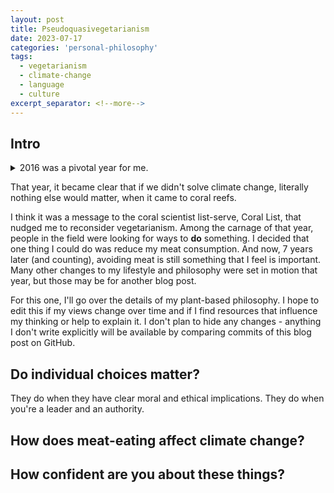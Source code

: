 ```yaml
---
layout: post
title: Pseudoquasivegetarianism
date: 2023-07-17
categories: 'personal-philosophy'
tags:
  - vegetarianism
  - climate-change
  - language
  - culture
excerpt_separator: <!--more-->
---
```


## Intro

<details>
  <summary>2016 was a pivotal year for me.</summary>

  <p>For the past four years, I  had been traveling the world and studying coral reefs from every region. I was becoming an expert on their evolution and their interactions with various microbes. I knew these ecosystems had been in decline for decades, that climate change was a major threat, and that some people had claimed that eating meat and flying in airplanes were major contributors to climate change. But I also knew there were other threats - other reasons corals had been in decline, like infectious diseases and overdevelopment. I also knew that my individual choice to scale back on meat or flying would have zero impact on the survival of even a single coral colony. As I flew back and forth across the globe, I made no effort to change the meat-centric diet that formed a large part of my cultural inheritance. I felt like my personal physiology was acclimated to meat in every meal, and that I could better direct my conservation efforts toward my science.</p>

  <p>And then there was 2016.</p>

  <p>Unusual heat spread across the globe. Starting in the Southern Hemisphere, corals began to bleach on a massive scale. In many places, they didn't die from prolonged bleaching, but from acute heat stress - something that was previously unheard of at the scale we were witnessing. I began to hear first-hand reports of devastation from places like Lizard Island, Australia, whose reefs I had become intimately familiar with in 2014. My friends and colleagues were watching as entire reef communities died in real-time. This was unprecedented in recorded history, and many of the most impacted reefs were remote, and far from the influence of all the other threats we had been studying. Climate change was suddently causing unimaginable destruction over the span of just months - not decades. Although other threats were (are) still a major problem, their magnitude paled in comparison to that of rising temperatures.</p>
  
</details>

That year, it became clear that if we didn't solve climate change, literally nothing else would matter, when it came to coral reefs. <!--more-->

I think it was a message to the coral scientist list-serve, Coral List, that nudged me to reconsider vegetarianism. Among the carnage of that year, people in the field were looking for ways to **do** something. I decided that one thing I could do was reduce my meat consumption. And now, 7 years later (and counting), avoiding meat is still something that I feel is important. Many other changes to my lifestyle and philosophy were set in motion that year, but those may be for another blog post.

For this one, I'll go over the details of my plant-based philosophy. I hope to edit this if my views change over time and if I find resources that influence my thinking or help to explain it. I don't plan to hide any changes - anything I don't write explicitly will be available by comparing commits of this blog post on GitHub.

## Do individual choices matter?

They do when they have clear moral and ethical implications. They do when you're a leader and an authority.

## How does meat-eating affect climate change?

## How confident are you about these things?
